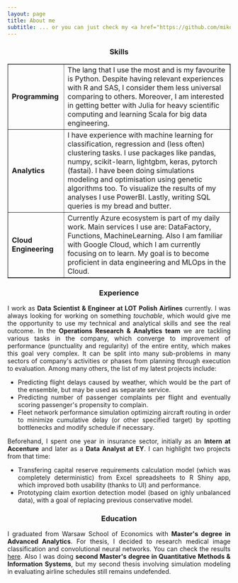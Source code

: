 ```yaml
---
layout: page
title: About me
subtitle: ... or you can just check my <a href="https://github.com/mikolaj-jaworski/mikolaj-jaworski.github.io/blob/master/files/CV.pdf">CV</a>.
---
```

<center> <h3>Skills</h3> </center>
<table border=1>
    <tr>
        <td><b>Programming</b></td>
        <td>The lang that I use the most and is my favourite is Python. Despite having relevant experiences with R and SAS, I consider them less universal comparing to others. Moreover, I am interested in getting better with Julia for heavy scientific computing and learning Scala for big data engineering.</td>
    </tr>
    <tr>
        <td><b>Analytics</b></td>
        <td>I have experience with machine learning for classification, regression and (less often) clustering tasks. I use packages like pandas, numpy, scikit-learn, lightgbm, keras, pytorch (fastai). I have been doing simulations modeling and optimisation using genetic algorithms too. To visualize the results of my analyses I use PowerBI. Lastly, writing SQL queries is my bread and butter.</td>
    </tr>
    <tr>
        <td><b>Cloud Engineering</b></td>
        <td>Currently Azure ecosystem is part of my daily work. Main services I use are: DataFactory, Functions, MachineLearning. Also I am familiar with Google Cloud, which I am currently focusing on to learn. My goal is to become proficient in data engineering and MLOps in the Cloud.</td>
    </tr>
</table>

<center> <h3>Experience</h3> </center>
<div style="text-align: justify"> 
I work as <b>Data Scientist & Engineer at LOT Polish Airlines</b> currently. I was always looking for working on something <i>touchable</i>, which would give me the opportunity to use my technical and analytical skills and see the real outcome. In the <b>Operations Research & Analytics team</b> we are tackling various tasks in the company, which converge to improvement of performance (punctuality and regularity) of the entire entity, which makes this goal very complex. It can be split into many sub-problems in many sectors of company's activities or phases from planning through execution to evaluation.
Among many others, the list of my latest projects include:
<ul>
    <li>Predicting flight delays caused by weather, which would be the part of the ensemble, but may be used as separate service.</li>
    <li>Predicting number of passenger complaints per flight and eventually scoring passenger's propensity to complain.</li>
    <li>Fleet network performance simulation optimizing aircraft routing in order to minimize cumulative delay (or other specified target) by spotting bottlenecks and modify schedule if necessary.</li>
</ul>
Beforehand, I spent one year in insurance sector, initially as an <b>Intern at Accenture</b> and later as a <b>Data Analyst at EY</b>. I can highlight two projects from that time:
<ul>
    <li>Transfering capital reserve requirements calculation model (which was completely deterministic) from Excel spreadsheets to R Shiny app, which improved both usability (thanks to UI) and performance.</li>
    <li>Prototyping claim exortion detection model (based on ighly unbalanced data), with a goal of replacing previous conservative model.</li>
</ul>
</div>


<center> <h3>Education</h3> </center>
<div style="text-align: justify"> 
I graduated from Warsaw School of Economics with <b>Master's degree in Advanced Analytics</b>. For thesis, I decided to research medical image classification and convolutional neural networks. You can check the results <a href="https://github.com/mikolaj-jaworski/histopathologic_cancer_detection">here</a>. Also I was doing <b>second Master's degree in Quantitative Methods & Information Systems</b>, but my second thesis involving simulation modeling in evaluating airline schedules still remains undefended.</div>


